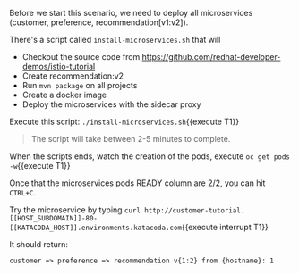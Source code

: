 Before we start this scenario, we need to deploy all microservices (customer, preference, recommendation[v1:v2]).

There's a script called `install-microservices.sh` that will

- Checkout the source code from https://github.com/redhat-developer-demos/istio-tutorial
- Create recommendation:v2
- Run `mvn package` on all projects
- Create a docker image
- Deploy the microservices with the sidecar proxy

Execute this script: `./install-microservices.sh`{{execute T1}}

> The script will take between 2-5 minutes to complete.

When the scripts ends, watch the creation of the pods, execute `oc get pods -w`{{execute T1}}

Once that the microservices pods READY column are 2/2, you can hit `CTRL+C`. 

Try the microservice by typing `curl http://customer-tutorial.[[HOST_SUBDOMAIN]]-80-[[KATACODA_HOST]].environments.katacoda.com`{{execute interrupt T1}}

It should return:

`customer => preference => recommendation v{1:2} from {hostname}: 1`